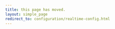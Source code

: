 ```yaml
---
title: this page has moved.
layout: simple_page
redirect_to: configuration/realtime-config.html
---
```

